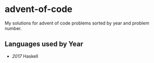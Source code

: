 # advent-of-code

My solutions for advent of code problems sorted by year and problem number.

## Languages used by Year
- *2017* Haskell
